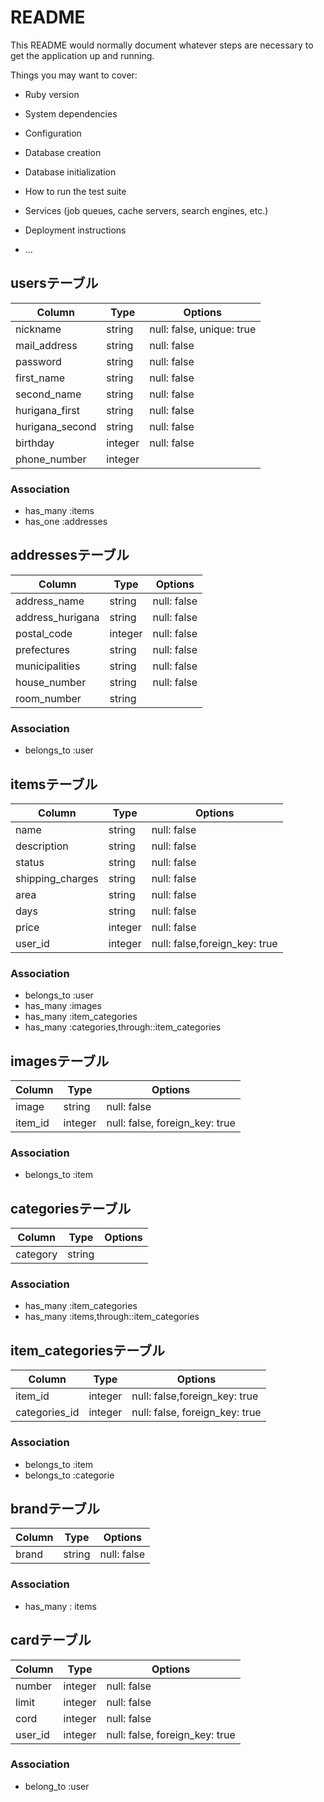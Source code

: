 # README

This README would normally document whatever steps are necessary to get the
application up and running.

Things you may want to cover:

* Ruby version

* System dependencies

* Configuration

* Database creation

* Database initialization

* How to run the test suite

* Services (job queues, cache servers, search engines, etc.)

* Deployment instructions

* ...

## usersテーブル
|Column|Type|Options|
|------|----|-------|
|nickname|string|null: false, unique: true|
|mail_address|string|null: false|
|password|string|null: false|
|first_name|string|null: false|
|second_name|string|null: false|
|hurigana_first|string|null: false|
|hurigana_second|string|null: false|
|birthday|integer|null: false|
|phone_number|integer||

### Association
- has_many :items
- has_one :addresses


## addressesテーブル
|Column|Type|Options|
|------|----|-------|
|address_name|string|null: false|
|address_hurigana|string|null: false|
|postal_code|integer|null: false|
|prefectures|string|null: false|
|municipalities|string|null: false|
|house_number|string|null: false|
|room_number|string||

### Association
- belongs_to :user



## itemsテーブル
|Column|Type|Options|
|------|----|-------|
|name|string|null: false|
|description|string|null: false|
|status|string|null: false|
|shipping_charges|string|null: false|
|area|string|null: false|
|days|string|null: false|
|price|integer|null: false|
|user_id|integer|null: false,foreign_key: true|

### Association
- belongs_to :user
- has_many :images
- has_many :item_categories
- has_many :categories,through::item_categories



## imagesテーブル
|Column|Type|Options|
|------|----|-------|
|image|string|null: false|
|item_id|integer|null: false, foreign_key: true|

### Association
- belongs_to :item



## categoriesテーブル
|Column|Type|Options|
|------|----|-------|
|category|string||


### Association
- has_many :item_categories
- has_many :items,through::item_categories




## item_categoriesテーブル
|Column|Type|Options|
|------|----|-------|
|item_id|integer|null: false,foreign_key: true|
|categories_id|integer|null: false, foreign_key: true|

### Association
- belongs_to :item
- belongs_to :categorie



## brandテーブル
|Column|Type|Options|
|------|----|-------|
|brand|string|null: false|

### Association
- has_many : items


## cardテーブル
|Column|Type|Options|
|------|----|-------|
|number|integer|null: false|
|limit|integer|null: false|
|cord|integer|null: false|
|user_id|integer|null: false, foreign_key: true|


### Association
- belong_to :user
